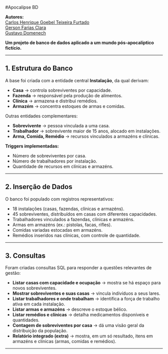 #Apocalipse BD  

**Autores:**  
[Carlos Henrique Goebel Teixeira Furtado](https://github.com/CarlosHFurtado) <br>
[Gerson Farias Clara](https://github.com/Gerson-Clara) <br>
[Gustavo Domenech](https://github.com/GustavoDomenech/)

**Um projeto de banco de dados aplicado a um mundo pós-apocalíptico fictício.**  





---

## 1. Estrutura do Banco  

A base foi criada com a entidade central **Instalação**, da qual derivam:  
- **Casa** → controla sobreviventes por capacidade.  
- **Fazenda** → responsável pela produção de alimentos.  
- **Clínica** → armazena e distribui remédios.  
- **Armazém** → concentra estoques de armas e comidas.  

Outras entidades complementares:  
- **Sobrevivente** → pessoa vinculada a uma casa.  
- **Trabalhador** → sobrevivente maior de 15 anos, alocado em instalações.  
- **Arma, Comida, Remédio** → recursos vinculados a armazéns e clínicas.  

**Triggers implementadas:**  
- Número de sobreviventes por casa.  
- Número de trabalhadores por instalação.  
- Quantidade de recursos em clínicas e armazéns.  

---

## 2. Inserção de Dados  

O banco foi populado com registros representativos:  
- 18 instalações (casas, fazendas, clínicas e armazéns).  
- 45 sobreviventes, distribuídos em casas com diferentes capacidades.  
- Trabalhadores vinculados a fazendas, clínicas e armazéns.  
- Armas em armazéns (ex.: pistolas, facas, rifles).  
- Comidas variadas estocadas em armazéns.  
- Remédios inseridos nas clínicas, com controle de quantidade.  

---

## 3. Consultas  

Foram criadas consultas SQL para responder a questões relevantes de gestão:  
- **Listar casas com capacidade e ocupação** → mostra se há espaço para novos sobreviventes.  
- **Mostrar sobreviventes e suas casas** → vincula indivíduos a seus lares.  
- **Listar trabalhadores e onde trabalham** → identifica a força de trabalho ativa em cada instalação.  
- **Listar armas e armazéns** → descreve o estoque bélico.  
- **Listar remédios e clínicas** → detalha medicamentos disponíveis e quantidades.  
- **Contagem de sobreviventes por casa** → dá uma visão geral da distribuição da população.  
- **Relatório integrado (extra)** → mostra, em um só resultado, itens em armazéns e clínicas (armas, comidas e remédios).  

---
